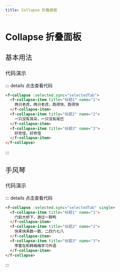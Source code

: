```yaml
---
title: Collapse 折叠面板
---
```


# Collapse 折叠面板

<h2 style="font-weight:normal">基本用法</h2>

<ClientOnly>

<collapse-demos></collapse-demos>

</ClientOnly>

<h3 style="font-weight:normal">代码演示</h3>

::: details 点击查看代码

```html
<f-collapse :selected.sync="selectedTab">
  <f-collapse-item title="标题1" name="1">
    两只老虎，两只老虎，跑得快，跑得快
  </f-collapse-item>
  <f-collapse-item title="标题2" name="2">
    一只没有耳朵，一只没有尾巴
  </f-collapse-item>
  <f-collapse-item title="标题3" name="3">
    好奇怪，好奇怪
  </f-collapse-item>
</f-collapse>
```

:::
<br/>

<h2 style="font-weight:normal">手风琴</h2>

<ClientOnly>

<collapse-single-demos></collapse-single-demos>

</ClientOnly>

<h3 style="font-weight:normal">代码演示</h3>

::: details 点击查看代码

```html
<f-collapse :selected.sync="selectedTab" single>
  <f-collapse-item title="标题1" name="1">
    门前大桥下，游过一群鸭
  </f-collapse-item>
  <f-collapse-item title="标题2" name="2">
    快来快来数一数，二四六七八
  </f-collapse-item>
  <f-collapse-item title="标题3" name="3">
    李雷在和韩梅梅学习外语
  </f-collapse-item>
</f-collapse>
```

:::
